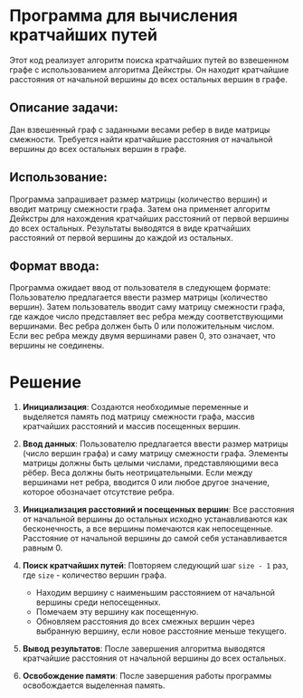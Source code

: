 # Программа для вычисления кратчайших путей
Этот код реализует алгоритм поиска кратчайших путей во взвешенном графе с использованием алгоритма Дейкстры. Он находит кратчайшие расстояния от начальной вершины до всех остальных вершин в графе.

## Описание задачи:
Дан взвешенный граф с заданными весами ребер в виде матрицы смежности. Требуется найти кратчайшие расстояния от начальной вершины до всех остальных вершин в графе.

## Использование:
Программа запрашивает размер матрицы (количество вершин) и вводит матрицу смежности графа. Затем она применяет алгоритм Дейкстры для нахождения кратчайших расстояний от первой вершины до всех остальных. Результаты выводятся в виде кратчайших расстояний от первой вершины до каждой из остальных.

## Формат ввода:
Программа ожидает ввод от пользователя в следующем формате:
Пользователю предлагается ввести размер матрицы (количество вершин). Затем пользователь вводит саму матрицу смежности графа, где каждое число представляет вес ребра между соответствующими вершинами. Вес ребра должен быть 0 или положительным числом. Если вес ребра между двумя вершинами равен 0, это означает, что вершины не соединены.

# Решение

1. **Инициализация**: Создаются необходимые переменные и выделяется память под матрицу смежности графа, массив кратчайших расстояний и массив посещенных вершин.

2. **Ввод данных**: Пользователю предлагается ввести размер матрицы (число вершин графа) и саму матрицу смежности графа. Элементы матрицы должны быть целыми числами, представляющими веса рёбер. Веса должны быть неотрицательными. Если между вершинами нет ребра, вводится 0 или любое другое значение, которое обозначает отсутствие ребра.

3. **Инициализация расстояний и посещенных вершин**: Все расстояния от начальной вершины до остальных исходно устанавливаются как бесконечность, а все вершины помечаются как непосещенные. Расстояние от начальной вершины до самой себя устанавливается равным 0.

4. **Поиск кратчайших путей**: Повторяем следующий шаг `size - 1` раз, где `size` - количество вершин графа.
   - Находим вершину с наименьшим расстоянием от начальной вершины среди непосещенных.
   - Помечаем эту вершину как посещенную.
   - Обновляем расстояния до всех смежных вершин через выбранную вершину, если новое расстояние меньше текущего.

5. **Вывод результатов**: После завершения алгоритма выводятся кратчайшие расстояния от начальной вершины до всех остальных.

6. **Освобождение памяти**: После завершения работы программы освобождается выделенная память.
